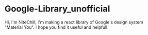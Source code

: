 # Google-Library_unofficial

Hi, I'm NiteChill, I'm making a react library of Google's design system "Material You".
I hope you find it useful and helpfull.
